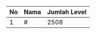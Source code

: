 | No | Nama            | Jumlah Level |
|----|-----------------|--------------|
| 1  | #    |    2508        |
